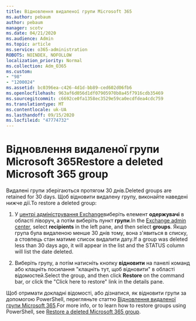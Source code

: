 ```yaml
---
title: Відновлення видаленої групи Microsoft 365
ms.author: pebaum
author: pebaum
manager: scotv
ms.date: 04/21/2020
ms.audience: Admin
ms.topic: article
ms.service: o365-administration
ROBOTS: NOINDEX, NOFOLLOW
localization_priority: Normal
ms.collection: Adm_O365
ms.custom:
- "98"
- "1200024"
ms.assetid: bc0396ea-c426-4d1d-bb89-ced602d06fb6
ms.openlocfilehash: 963af6d056d1df07905970b8a45f7916cdb35469
ms.sourcegitcommit: c6692ce0fa1358ec3529e59ca0ecdfdea4cdc759
ms.translationtype: MT
ms.contentlocale: uk-UA
ms.lasthandoff: 09/15/2020
ms.locfileid: "47774732"
---
```

# <a name="restore-a-deleted-microsoft-365-group"></a><span data-ttu-id="03487-102">Відновлення видаленої групи Microsoft 365</span><span class="sxs-lookup"><span data-stu-id="03487-102">Restore a deleted Microsoft 365 group</span></span>

<span data-ttu-id="03487-103">Видалені групи зберігаються протягом 30 днів.</span><span class="sxs-lookup"><span data-stu-id="03487-103">Deleted groups are retained for 30 days.</span></span> <span data-ttu-id="03487-104">Щоб відновити видалену групу, виконайте наведені нижче дії.</span><span class="sxs-lookup"><span data-stu-id="03487-104">To restore a deleted group:</span></span>
  
1. <span data-ttu-id="03487-105">У [центрі адміністрування Exchange](https://outlook.office365.com/ecp/)виберіть елемент **одержувачі** в області ліворуч, а потім виберіть пункт **групи**.</span><span class="sxs-lookup"><span data-stu-id="03487-105">In the [Exchange admin center](https://outlook.office365.com/ecp/), select **recipients** in the left pane, and then select **groups**.</span></span> <span data-ttu-id="03487-106">Якщо група була видаленою менше 30 днів тому, вона з'явиться в списку, а стовпець стан матиме список видалити дату.</span><span class="sxs-lookup"><span data-stu-id="03487-106">If a group was deleted less than 30 days ago, it will appear in the list and the STATUS column will list the date deleted.</span></span>

2. <span data-ttu-id="03487-107">Виберіть групу, а потім натисніть кнопку **відновити** на панелі команд або клацніть посилання "клацніть тут, щоб відновити" в області відомостей.</span><span class="sxs-lookup"><span data-stu-id="03487-107">Select the group, and then click **Restore** on the command bar, or click the "Click here to restore" link in the details pane.</span></span>

<span data-ttu-id="03487-108">Щоб отримати докладні відомості, або дізнатися, як відновити групи за допомогою PowerShell, перегляньте статтю [Відновлення видаленої групи Microsoft 365](https://go.microsoft.com/fwlink/?linkid=867802).</span><span class="sxs-lookup"><span data-stu-id="03487-108">For more info, or to learn how to restore groups using PowerShell, see [Restore a deleted Microsoft 365 group](https://go.microsoft.com/fwlink/?linkid=867802).</span></span>
  